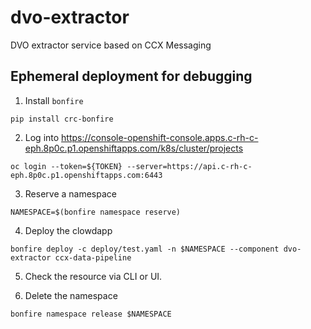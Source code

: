 # dvo-extractor
DVO extractor service based on CCX Messaging

## Ephemeral deployment for debugging

1. Install `bonfire`
```
pip install crc-bonfire
```

2. Log into https://console-openshift-console.apps.c-rh-c-eph.8p0c.p1.openshiftapps.com/k8s/cluster/projects

```
oc login --token=${TOKEN} --server=https://api.c-rh-c-eph.8p0c.p1.openshiftapps.com:6443
```

3. Reserve a namespace
```
NAMESPACE=$(bonfire namespace reserve)
```

4. Deploy the clowdapp
```
bonfire deploy -c deploy/test.yaml -n $NAMESPACE --component dvo-extractor ccx-data-pipeline
```

5. Check the resource via CLI or UI.

6. Delete the namespace
```
bonfire namespace release $NAMESPACE 
```